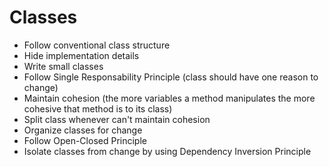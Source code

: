# Classes

- Follow conventional class structure
- Hide implementation details
- Write small classes
- Follow Single Responsability Principle (class should have one reason to change)
- Maintain cohesion (the more variables a method manipulates the more cohesive that method is to its class)
- Split class whenever can't maintain cohesion
- Organize classes for change
- Follow Open-Closed Principle
- Isolate classes from change by using Dependency Inversion Principle
